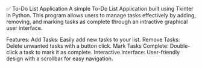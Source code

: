 ✅ To-Do List Application
A simple To-Do List Application built using Tkinter in Python. 
This program allows users to manage tasks effectively by adding, removing, and marking tasks as complete through an intractive graphical user interface.

Features:
Add Tasks: Easily add new tasks to your list.
Remove Tasks: Delete unwanted tasks with a button click.
Mark Tasks Complete: Double-click a task to mark it as complete.
Interactive Interface: User-friendly design with a scrollbar for easy navigation.
